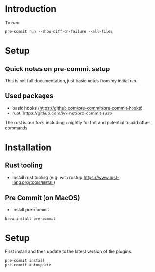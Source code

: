 # Introduction

To run:
```
pre-commit run --show-diff-on-failure --all-files
```

# Setup

## Quick notes on pre-commit setup

This is not full documentation, just basic notes from my initial run.

## Used packages

- basic hooks (https://github.com/pre-commit/pre-commit-hooks)
- rust (https://github.com/ivy-net/pre-commit-rust)

The rust is our fork, including +nightly for fmt and potential to add other commands

# Installation

## Rust tooling

* Install rust tooling (e.g. with rustup https://www.rust-lang.org/tools/install)

## Pre Commit (on MacOS)

* Install pre-commit
```
brew install pre-commit
```

# Setup

First install and then update to the latest version of the plugins.
```
pre-commit install
pre-commit autoupdate
```
